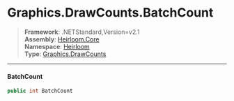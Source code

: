 # Graphics.DrawCounts.BatchCount

> **Framework**: .NETStandard,Version=v2.1  
> **Assembly**: [Heirloom.Core][0]  
> **Namespace**: [Heirloom][0]  
> **Type**: [Graphics.DrawCounts][1]  

--------------------------------------------------------------------------------

#### BatchCount

```cs
public int BatchCount
```

[0]: ..\Heirloom.Core.md
[1]: Heirloom.Graphics.DrawCounts.md
